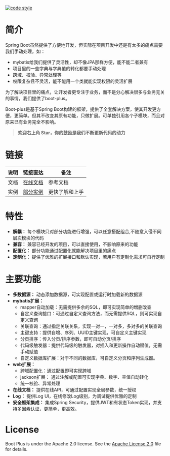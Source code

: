  <a href="https://www.apache.org/licenses/LICENSE-2.0"><img alt="code style" src="https://img.shields.io/badge/license-Apache%202-4EB1BA.svg?style=flat-square"></a>

# 简介

Spring Boot虽然提供了方便地开发，但实际在项目开发中还是有太多的痛点需要我们手动处理，如：

* mybatis给我们提供了灵活性，却不像JPA那样方便，能不能二者兼有
* 项目里的一些字典与字典值的转化都要手动处理
* 跨域、校验、异常处理等
* 权限复杂且不灵活，能不能用一个类就能实现权限的灵活扩展

为了解决项目里的痛点，让开发者更专注于业务，而不是分心解决很多与业务无关的事情，我们提供了boot-plus。

Boot-plus是基于Spring Boot构建的框架，提供了全套解决方案，使其开发更方便，更简单。但其不改变其原有功能，只做扩展。可单独引用各个子模块，而且对原来已有业务完全不影响。

> **欢迎右上角 Star，你的鼓励是我们不断更新代码的动力**

# 链接

| 说明 | 链接直达                                                     | 备注           |
| ---- | ------------------------------------------------------------ | -------------- |
| 文档 | [在线文档](https://zhouxx.github.io/boot-plus/#/README)      | 参考文档       |
| 实例 | [部分实例]( https://github.com/zhouxx/boot-plus-mybatis-jpa-samples) | 更快了解和上手 |

# 特性

* **解耦：** 每个模块只对部分功能进行增强，可以任意搭配组合,不随意入侵不同层次模块的代码
* **兼容：** 兼容已经开发的项目，可以直接使用，不影响原来的功能
* **配置化：** 部分功能通过配置化就能解决项目里的痛点
* **定制化：** 提供了优雅的扩展接口和默认实现，若用户有定制化需求可自行定制

# 主要功能

* **多数据源：** 动态添加数据源，可实现配置或运行时加载新的数据源
* **mybatis扩展：**
  * mapper自动加载：无需提供多余的SQL，即可实现简单的增删改查
  * 自定义查询接口：可通过自定义查询方法，而无需提供SQL，则可实现自定义查询
  * 关联查询：通过指定关联关系，实现一对一，一对多，多对多的关联查询
  * 主键支持：提供自增、序列、UUID主键实现，可自定义主键实现
  * 分页排序：传入分页/排序参数，即可自动分页/排序
  * 代码级触发器：提供代码级的触发器，对插入和更新操作自动赋值，无需手动赋值
  * 自定义数据库扩展：对于不同的数据库，可自定义分页和序列生成器。
* **web扩展：**
  * 跨域配置化：通过配置即可实现跨域
  * jackson扩展： 通过注解或配置可实现字典、数字、空值自动转化
  * 统一校验、异常处理
* **在线文档：** 提供在线API，可通过配置实现全局参数，统一授权
* **Log：** 提供Log UI，在线修改Log级别，为调试提供优雅的定制
* **安全框架集成：** 集成Spring Security，提供JWT和有状态Token实现，并支持多因素认证，更简单，更高效。

# License

Boot Plus is under the Apache 2.0 license. See the [Apache License 2.0](http://www.apache.org/licenses/LICENSE-2.0) file for details.
